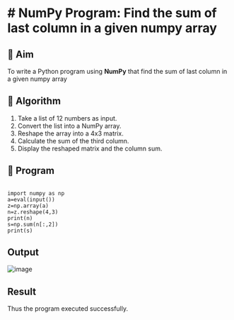 # # NumPy Program:  Find the sum of last column in a given numpy array

## 🎯 Aim
To write a Python program using **NumPy** that find the sum of last column in a given numpy array

## 🧠 Algorithm
1. Take a list of 12 numbers as input.
2. Convert the list into a NumPy array.
3. Reshape the array into a 4x3 matrix.
4. Calculate the sum of the third column.
5. Display the reshaped matrix and the column sum.


## 🧾 Program
```

import numpy as np
a=eval(input())
z=np.array(a)
n=z.reshape(4,3)
print(n)
s=np.sum(n[:,2])
print(s)
```

## Output
![image](https://github.com/user-attachments/assets/f771d0a7-65e1-445d-a818-692b26674445)


## Result
Thus the program executed successfully.
